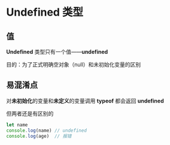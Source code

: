 # Undefined 类型

## 值

**Undefined** 类型只有一个值——**undefined**

目的：为了正式明确空对象（null）和未初始化变量的区别

## 易混淆点

对**未初始化**的变量和**未定义**的变量调用 **typeof** 都会返回 **undefined**

但两者还是有区别的

```js
let name
console.log(name) // undefined
console.log(age)  // 报错
```

